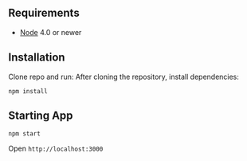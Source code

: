 ## Requirements

- [Node](https://nodejs.org) 4.0 or newer

## Installation

Clone repo and run:
After cloning the repository, install dependencies:

```
npm install
```

## Starting App

```
npm start
```

Open `http://localhost:3000`
